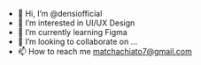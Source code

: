 - 👋 Hi, I’m @densiofficial
- 👀 I’m interested in UI/UX Design
- 🌱 I’m currently learning Figma
- 💞️ I’m looking to collaborate on ...
- 📫 How to reach me matchachiato7@gmail.com

<!---
densiofficial/densiofficial is a ✨ special ✨ repository because its `README.md` (this file) appears on your GitHub profile.
You can click the Preview link to take a look at your changes.
--->
